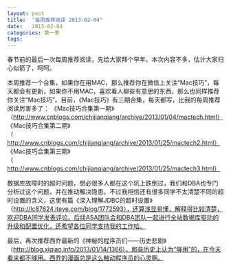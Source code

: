 ```yaml
---
layout: post
title:  "每周推荐阅读 2013-02-04"
date:   2013-02-04
categories: 第一季
tags:
---
```


春节前的最后一次每周推荐阅读，先给大家拜个早年。本次内容不多，估计大家归心似箭了，呵呵。

本周推荐一个合集，如果你在用MAC，那么推荐你在微信上关注“Mac技巧”，每天都会有更新，如果你不用MAC，喜欢看人聊些有意思的东西，那么也同样推荐你关注“Mac技巧”。目前，《Mac技巧》有三期合集，每天都写，比我的每周推荐阅读厉害多了：
《Mac技巧合集第一期》（http://www.cnblogs.com/chijianqiang/archive/2013/01/04/mactech.html）
《Mac技巧合集第二期》（http://www.cnblogs.com/chijianqiang/archive/2013/01/25/mactech2.html）
《Mac技巧合集第三期》（http://www.cnblogs.com/chijianqiang/archive/2013/01/25/mactech3.html）

数据库故障时的超时问题，想必很多人都在这个坑上跌倒过，我们和DBA也专门分析过这个问题，并在推动解决隐患。不过我相信还有很多同学不太清楚不同的超时设置的含义，这里有篇《深入理解JDBC的超时设置》（http://lc87624.iteye.com/blog/1772593），还算浅显易懂，解释得比较清楚，欢迎DBA同学发表评论。后续ASA团队会和DBA团队一起进行全站数据库驱动的升级和配置优化，还希望各位同学支持我的工作哈。

最后，再次推荐西乔最新的《神秘的程序员们——历史悲剧》（http://blog.xiqiao.info/2013/01/14/1366），那些历史上认为“够用”的，在今天看来都不够用。西乔的漫画总是这么触动程序员的心灵啊。
